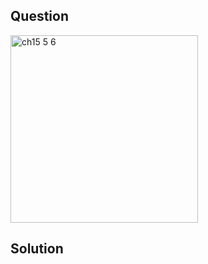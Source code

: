 ## Question
<img width="300" alt="ch15 5 6" src="https://github.com/user-attachments/assets/9ec25b97-c156-4857-b90f-daa419a45d1d" />

## Solution

